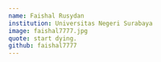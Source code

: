 ```yaml
---
name: Faishal Rusydan
institution: Universitas Negeri Surabaya
image: faishal7777.jpg
quote: start dying.
github: faishal7777
---
```

